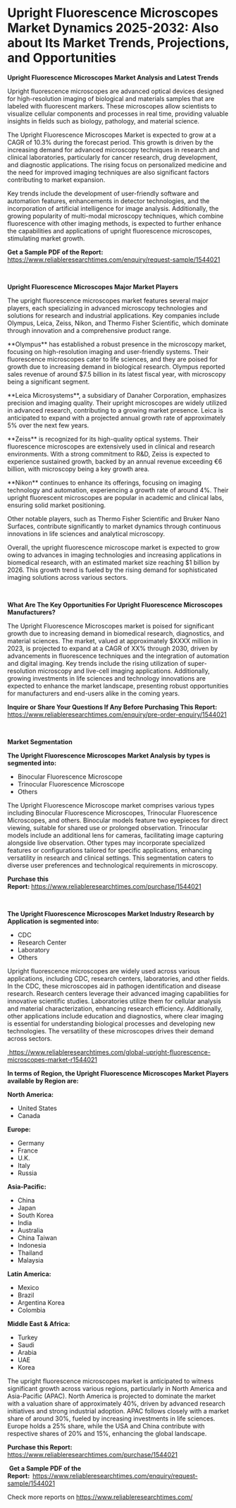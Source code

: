 <p><h1>Upright Fluorescence Microscopes Market Dynamics 2025-2032: Also about Its Market Trends, Projections, and Opportunities</h1></p><p><strong>Upright Fluorescence Microscopes Market Analysis and Latest Trends</strong></p>
<p><p>Upright fluorescence microscopes are advanced optical devices designed for high-resolution imaging of biological and materials samples that are labeled with fluorescent markers. These microscopes allow scientists to visualize cellular components and processes in real time, providing valuable insights in fields such as biology, pathology, and material science.</p><p>The Upright Fluorescence Microscopes Market is expected to grow at a CAGR of 10.3% during the forecast period. This growth is driven by the increasing demand for advanced microscopy techniques in research and clinical laboratories, particularly for cancer research, drug development, and diagnostic applications. The rising focus on personalized medicine and the need for improved imaging techniques are also significant factors contributing to market expansion.</p><p>Key trends include the development of user-friendly software and automation features, enhancements in detector technologies, and the incorporation of artificial intelligence for image analysis. Additionally, the growing popularity of multi-modal microscopy techniques, which combine fluorescence with other imaging methods, is expected to further enhance the capabilities and applications of upright fluorescence microscopes, stimulating market growth.</p></p>
<p><strong>Get a Sample PDF of the Report:&nbsp;</strong> <a href="https://www.reliableresearchtimes.com/enquiry/request-sample/1544021?utm_campaign=2866&utm_medium=2&utm_source=Github&utm_content=ia&utm_term=27022025&utm_id=upright-fluorescence-microscopes">https://www.reliableresearchtimes.com/enquiry/request-sample/1544021</a></p>
<p>&nbsp;</p>
<p><strong>Upright Fluorescence Microscopes Major Market Players</strong></p>
<p><p>The upright fluorescence microscopes market features several major players, each specializing in advanced microscopy technologies and solutions for research and industrial applications. Key companies include Olympus, Leica, Zeiss, Nikon, and Thermo Fisher Scientific, which dominate through innovation and a comprehensive product range.</p><p>**Olympus** has established a robust presence in the microscopy market, focusing on high-resolution imaging and user-friendly systems. Their fluorescence microscopes cater to life sciences, and they are poised for growth due to increasing demand in biological research. Olympus reported sales revenue of around $7.5 billion in its latest fiscal year, with microscopy being a significant segment.</p><p>**Leica Microsystems**, a subsidiary of Danaher Corporation, emphasizes precision and imaging quality. Their upright microscopes are widely utilized in advanced research, contributing to a growing market presence. Leica is anticipated to expand with a projected annual growth rate of approximately 5% over the next few years.</p><p>**Zeiss** is recognized for its high-quality optical systems. Their fluorescence microscopes are extensively used in clinical and research environments. With a strong commitment to R&D, Zeiss is expected to experience sustained growth, backed by an annual revenue exceeding €6 billion, with microscopy being a key growth area.</p><p>**Nikon** continues to enhance its offerings, focusing on imaging technology and automation, experiencing a growth rate of around 4%. Their upright fluorescent microscopes are popular in academic and clinical labs, ensuring solid market positioning.</p><p>Other notable players, such as Thermo Fisher Scientific and Bruker Nano Surfaces, contribute significantly to market dynamics through continuous innovations in life sciences and analytical microscopy. </p><p>Overall, the upright fluorescence microscope market is expected to grow owing to advances in imaging technologies and increasing applications in biomedical research, with an estimated market size reaching $1 billion by 2026. This growth trend is fueled by the rising demand for sophisticated imaging solutions across various sectors.</p></p>
<p>&nbsp;</p>
<p><strong>What Are The Key Opportunities For Upright Fluorescence Microscopes Manufacturers?</strong></p>
<p><p>The Upright Fluorescence Microscopes market is poised for significant growth due to increasing demand in biomedical research, diagnostics, and material sciences. The market, valued at approximately $XXXX million in 2023, is projected to expand at a CAGR of XX% through 2030, driven by advancements in fluorescence techniques and the integration of automation and digital imaging. Key trends include the rising utilization of super-resolution microscopy and live-cell imaging applications. Additionally, growing investments in life sciences and technology innovations are expected to enhance the market landscape, presenting robust opportunities for manufacturers and end-users alike in the coming years.</p></p>
<p><strong>Inquire or Share Your Questions If Any Before Purchasing This Report:</strong> <a href="https://www.reliableresearchtimes.com/enquiry/pre-order-enquiry/1544021?utm_campaign=2866&utm_medium=2&utm_source=Github&utm_content=ia&utm_term=27022025&utm_id=upright-fluorescence-microscopes">https://www.reliableresearchtimes.com/enquiry/pre-order-enquiry/1544021</a></p>
<p>&nbsp;</p>
<p><strong>Market Segmentation</strong></p>
<p><strong>The Upright Fluorescence Microscopes Market Analysis by types is segmented into:</strong></p>
<p><ul><li>Binocular Fluorescence Microscope</li><li>Trinocular Fluorescence Microscope</li><li>Others</li></ul></p>
<p><p>The Upright Fluorescence Microscope market comprises various types including Binocular Fluorescence Microscopes, Trinocular Fluorescence Microscopes, and others. Binocular models feature two eyepieces for direct viewing, suitable for shared use or prolonged observation. Trinocular models include an additional lens for cameras, facilitating image capturing alongside live observation. Other types may incorporate specialized features or configurations tailored for specific applications, enhancing versatility in research and clinical settings. This segmentation caters to diverse user preferences and technological requirements in microscopy.</p></p>
<p><strong>Purchase this Report:&nbsp;</strong><a href="https://www.reliableresearchtimes.com/purchase/1544021?utm_campaign=2866&utm_medium=2&utm_source=Github&utm_content=ia&utm_term=27022025&utm_id=upright-fluorescence-microscopes">https://www.reliableresearchtimes.com/purchase/1544021</a></p>
<p>&nbsp;</p>
<p><strong>The Upright Fluorescence Microscopes Market Industry Research by Application is segmented into:</strong></p>
<p><ul><li>CDC</li><li>Research Center</li><li>Laboratory</li><li>Others</li></ul></p>
<p><p>Upright fluorescence microscopes are widely used across various applications, including CDC, research centers, laboratories, and other fields. In the CDC, these microscopes aid in pathogen identification and disease research. Research centers leverage their advanced imaging capabilities for innovative scientific studies. Laboratories utilize them for cellular analysis and material characterization, enhancing research efficiency. Additionally, other applications include education and diagnostics, where clear imaging is essential for understanding biological processes and developing new technologies. The versatility of these microscopes drives their demand across sectors.</p></p>
<p><a href="https://www.reliableresearchtimes.com/global-upright-fluorescence-microscopes-market-r1544021?utm_campaign=2866&utm_medium=2&utm_source=Github&utm_content=ia&utm_term=27022025&utm_id=upright-fluorescence-microscopes">&nbsp;https://www.reliableresearchtimes.com/global-upright-fluorescence-microscopes-market-r1544021</a></p>
<p><strong>In terms of Region, the Upright Fluorescence Microscopes Market Players available by Region are:</strong></p>
<p>
    <p> <strong> North America: </strong>
        <ul>
            <li>United States</li>
            <li>Canada</li>
        </ul>
        </p> 
    <p> <strong> Europe: </strong>
        <ul>
            <li>Germany</li>
            <li>France</li>
            <li>U.K.</li>
            <li>Italy</li>
            <li>Russia</li>
        </ul>
        </p> 
    <p> <strong> Asia-Pacific: </strong>
        <ul>
            <li>China</li>
            <li>Japan</li>
            <li>South Korea</li>
            <li>India</li>
            <li>Australia</li>
            <li>China Taiwan</li>
            <li>Indonesia</li>
            <li>Thailand</li>
            <li>Malaysia</li>
        </ul>
        </p> 
    <p> <strong> Latin America: </strong>
        <ul>
            <li>Mexico</li>
            <li>Brazil</li>
            <li>Argentina Korea</li>
            <li>Colombia</li>
        </ul>
        </p> 
    <p> <strong> Middle East & Africa: </strong>
        <ul>
            <li>Turkey</li>
            <li>Saudi</li>
            <li>Arabia</li>
            <li>UAE</li>
            <li>Korea</li>
        </ul>
    </p>
    </p>
<p><p>The upright fluorescence microscopes market is anticipated to witness significant growth across various regions, particularly in North America and Asia-Pacific (APAC). North America is projected to dominate the market with a valuation share of approximately 40%, driven by advanced research initiatives and strong industrial adoption. APAC follows closely with a market share of around 30%, fueled by increasing investments in life sciences. Europe holds a 25% share, while the USA and China contribute with respective shares of 20% and 15%, enhancing the global landscape.</p></p>
<p><strong>Purchase this Report: </strong><a href="https://www.reliableresearchtimes.com/purchase/1544021?utm_campaign=2866&utm_medium=2&utm_source=Github&utm_content=ia&utm_term=27022025&utm_id=upright-fluorescence-microscopes">https://www.reliableresearchtimes.com/purchase/1544021</a></p>
<p>&nbsp;<strong>Get a Sample PDF of the Report:&nbsp;&nbsp;</strong><a href="https://www.reliableresearchtimes.com/enquiry/request-sample/1544021?utm_campaign=2866&utm_medium=2&utm_source=Github&utm_content=ia&utm_term=27022025&utm_id=upright-fluorescence-microscopes">https://www.reliableresearchtimes.com/enquiry/request-sample/1544021</a></p>
<p><strong></strong></p>
<p>Check more reports on <a href="https://www.reliableresearchtimes.com/?utm_campaign=2866&utm_medium=2&utm_source=Github&utm_content=ia&utm_term=27022025&utm_id=upright-fluorescence-microscopes">https://www.reliableresearchtimes.com/</a></p>